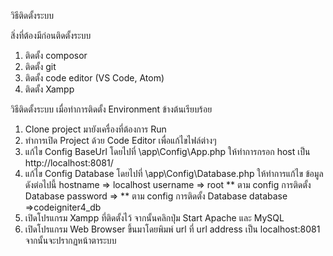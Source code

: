 วิธีติดตั้งระบบ

สิ่งที่ต้องมีก่อนติดตั้งระบบ
1. ติดตั้ง composor
2. ติดตั้ง git
3. ติดตั้ง code editor (VS Code, Atom)
4. ติดตั้ง Xampp

วิธีติดตั้งระบบ เมื่อทำการติดตั้ง Environment ข้างต้นเรียบร้อย
1. Clone project มายังเครื่องที่ต้องการ Run
2. ทำการเปิด Project ด้วย Code Editor เพื่อแก้ไขไฟล์ต่างๆ
3. แก้ไข Config BaseUrl โดยไปที่ \app\Config\App.php  ให้ทำการกรอก host เป็น http://localhost:8081/ 
4. แก้ไข Config Database โดยไปที่ \app\Config\Database.php ให้ทำการแก้ไข ข้อมูลดังต่อไปนี้ 
   hostname => localhost 
   username => root    ** ตาม config การติดตั้ง Database
   password =>         ** ตาม config การติดตั้ง Database
   database =>codeigniter4_db
5. เปิดโปรแกรม Xampp ที่ติดตั้งไว้ จากนั้นคลิกปุ่ม Start Apache และ MySQL
6. เปิดโปรแกรม Web Browser ขึ้นมาโดยพิมพ์ url ที่ url address เป็น localhost:8081  จากนั้นจะปรากฏหน้าตาระบบ
